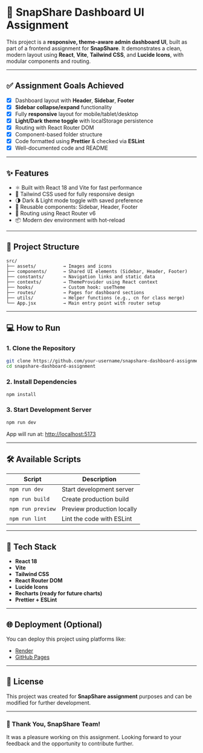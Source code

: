# 🚀 SnapShare Dashboard UI Assignment

This project is a **responsive, theme-aware admin dashboard UI**, built as part of a frontend assignment for **SnapShare**. It demonstrates a clean, modern layout using **React**, **Vite**, **Tailwind CSS**, and **Lucide Icons**, with modular components and routing.

---

## ✅ Assignment Goals Achieved

- [x] Dashboard layout with **Header**, **Sidebar**, **Footer**
- [x] **Sidebar collapse/expand** functionality
- [x] Fully **responsive** layout for mobile/tablet/desktop
- [x] **Light/Dark theme toggle** with localStorage persistence
- [x] Routing with React Router DOM
- [x] Component-based folder structure
- [x] Code formatted using **Prettier** & checked via **ESLint**
- [x] Well-documented code and README

---

## ✨ Features

- ⚛️ Built with React 18 and Vite for fast performance  
- 🎨 Tailwind CSS used for fully responsive design  
- 🌗 Dark & Light mode toggle with saved preference  
- 🧩 Reusable components: Sidebar, Header, Footer  
- 🔁 Routing using React Router v6  
- 📦 Modern dev environment with hot-reload  

---

## 📁 Project Structure

```
src/
├── assets/          → Images and icons
├── components/      → Shared UI elements (Sidebar, Header, Footer)
├── constants/       → Navigation links and static data
├── contexts/        → ThemeProvider using React context
├── hooks/           → Custom hook: useTheme
├── routes/          → Pages for dashboard sections
├── utils/           → Helper functions (e.g., cn for class merge)
└── App.jsx          → Main entry point with router setup
```

---

## 💻 How to Run

### 1. Clone the Repository

```bash
git clone https://github.com/your-username/snapshare-dashboard-assignment.git
cd snapshare-dashboard-assignment
```

### 2. Install Dependencies

```bash
npm install
```

### 3. Start Development Server

```bash
npm run dev
```

App will run at: [http://localhost:5173](http://localhost:5173)

---

## 🛠 Available Scripts

| Script         | Description                   |
|----------------|-------------------------------|
| `npm run dev`  | Start development server      |
| `npm run build`| Create production build       |
| `npm run preview` | Preview production locally |
| `npm run lint` | Lint the code with ESLint     |

---

## 🧰 Tech Stack

- **React 18**  
- **Vite**  
- **Tailwind CSS**  
- **React Router DOM**  
- **Lucide Icons**  
- **Recharts (ready for future charts)**  
- **Prettier + ESLint**  

---

## 🌐 Deployment (Optional)

You can deploy this project using platforms like:

- [Render](https://saas-product-dashboard.onrender.com)
- [GitHub Pages](https://github.com/MOHDSAAD786/SaaS_Product_dashboard.git)

---

## 📄 License

This project was created for **SnapShare assignment** purposes and can be modified for further development.

---

### 🙌 Thank You, SnapShare Team!

It was a pleasure working on this assignment. Looking forward to your feedback and the opportunity to contribute further.
